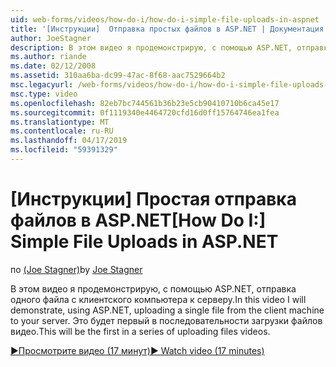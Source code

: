 ```yaml
---
uid: web-forms/videos/how-do-i/how-do-i-simple-file-uploads-in-aspnet
title: '[Инструкции]  Отправка простых файлов в ASP.NET | Документация Майкрософт'
author: JoeStagner
description: В этом видео я продемонстрирую, с помощью ASP.NET, отправка одного файла с клиентского компьютера к серверу. Это будет первая в серии отправки...
ms.author: riande
ms.date: 02/12/2008
ms.assetid: 310aa6ba-dc99-47ac-8f68-aac7529664b2
msc.legacyurl: /web-forms/videos/how-do-i/how-do-i-simple-file-uploads-in-aspnet
msc.type: video
ms.openlocfilehash: 82eb7bc744561b36b23e5cb90410710b6ca45e17
ms.sourcegitcommit: 0f1119340e4464720cfd16d0ff15764746ea1fea
ms.translationtype: MT
ms.contentlocale: ru-RU
ms.lasthandoff: 04/17/2019
ms.locfileid: "59391329"
---
```

# <a name="how-do-i--simple-file-uploads-in-aspnet"></a><span data-ttu-id="c474b-104">[Инструкции]  Простая отправка файлов в ASP.NET</span><span class="sxs-lookup"><span data-stu-id="c474b-104">[How Do I:]  Simple File Uploads in ASP.NET</span></span>

<span data-ttu-id="c474b-105">по [(Joe Stagner)](https://github.com/JoeStagner)</span><span class="sxs-lookup"><span data-stu-id="c474b-105">by [Joe Stagner](https://github.com/JoeStagner)</span></span>

<span data-ttu-id="c474b-106">В этом видео я продемонстрирую, с помощью ASP.NET, отправка одного файла с клиентского компьютера к серверу.</span><span class="sxs-lookup"><span data-stu-id="c474b-106">In this video I will demonstrate, using ASP.NET, uploading a single file from the client machine to your server.</span></span> <span data-ttu-id="c474b-107">Это будет первый в последовательности загрузки файлов видео.</span><span class="sxs-lookup"><span data-stu-id="c474b-107">This will be the first in a series of uploading files videos.</span></span>

[<span data-ttu-id="c474b-108">&#9654;Просмотрите видео (17 минут)</span><span class="sxs-lookup"><span data-stu-id="c474b-108">&#9654; Watch video (17 minutes)</span></span>](https://channel9.msdn.com/Blogs/ASP-NET-Site-Videos/how-do-i-simple-file-uploads-in-aspnet)
